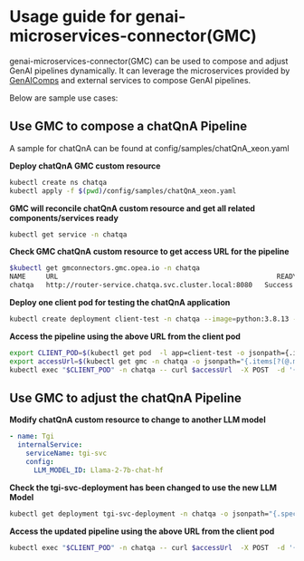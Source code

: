 # Usage guide for genai-microservices-connector(GMC)

genai-microservices-connector(GMC) can be used to compose and adjust GenAI pipelines dynamically. It can leverage the microservices provided
by [GenAIComps](https://github.com/opea-project/GenAIComps) and external services to compose GenAI pipelines.

Below are sample use cases:

## Use GMC to compose a chatQnA Pipeline

A sample for chatQnA can be found at config/samples/chatQnA_xeon.yaml

**Deploy chatQnA GMC custom resource**

```sh
kubectl create ns chatqa
kubectl apply -f $(pwd)/config/samples/chatQnA_xeon.yaml
```

**GMC will reconcile chatQnA custom resource and get all related components/services ready**

```sh
kubectl get service -n chatqa
```

**Check GMC chatQnA custom resource to get access URL for the pipeline**

```bash
$kubectl get gmconnectors.gmc.opea.io -n chatqa
NAME     URL                                                      READY     AGE
chatqa   http://router-service.chatqa.svc.cluster.local:8080   Success   3m
```

**Deploy one client pod for testing the chatQnA application**

```bash
kubectl create deployment client-test -n chatqa --image=python:3.8.13 -- sleep infinity
```

**Access the pipeline using the above URL from the client pod**

```bash
export CLIENT_POD=$(kubectl get pod  -l app=client-test -o jsonpath={.items..metadata.name})
export accessUrl=$(kubectl get gmc -n chatqa -o jsonpath="{.items[?(@.metadata.name=='chatqa')].status.accessUrl}")
kubectl exec "$CLIENT_POD" -n chatqa -- curl $accessUrl  -X POST  -d '{"text":"What is the revenue of Nike in 2023?","parameters":{"max_new_tokens":17, "do_sample": true}}' -H 'Content-Type: application/json'
```

## Use GMC to adjust the chatQnA Pipeline

**Modify chatQnA custom resource to change to another LLM model**

```yaml
- name: Tgi
  internalService:
    serviceName: tgi-svc
    config:
      LLM_MODEL_ID: Llama-2-7b-chat-hf
```

**Check the tgi-svc-deployment has been changed to use the new LLM Model**

```sh
kubectl get deployment tgi-svc-deployment -n chatqa -o jsonpath="{.spec.template.spec.containers[*].env[?(@.name=='LLM_MODEL_ID')].value}"
```

**Access the updated pipeline using the above URL from the client pod**

```bash
kubectl exec "$CLIENT_POD" -n chatqa -- curl $accessUrl  -X POST  -d '{"text":"What is the revenue of Nike in 2023?","parameters":{"max_new_tokens":17, "do_sample": true}}' -H 'Content-Type: application/json'
```
